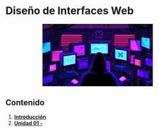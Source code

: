 # Diseño de Interfaces Web

<div align=center>
<img src="../extras/hacker.gif" alt="me" width="60%">
</div>

## Contenido
1. [__Introducción__](./introducción/README.md)
2. [__Unidad 01 -__](./unidad%2001/README.md)